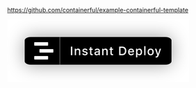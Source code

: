https://github.com/containerful/example-containerful-template

![Deploy Button](https://raw.githubusercontent.com/containerful/example-containerful-template/master/button.svg)